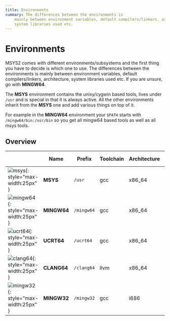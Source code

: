 ```yaml
---
title: Environments
summary: The differences between the environments is
    mainly between environment variables, default compilers/linkers, architecture,
    system libraries used etc.
---
```


# Environments

MSYS2 comes with different environments/subsystems and the first thing you have
to decide is which one to use. The differences between the environments is
mainly between environment variables, default compilers/linkers, architecture,
system libraries used etc. If you are unsure, go with **MINGW64**.

The **MSYS** environment contains the unixy/cygwin based tools, lives under
`/usr` and is special in that it is always active. All the other environments
inherit from the **MSYS** one and add various things on top of it.

For example in the **MINGW64** environment your `$PATH` starts with
`/mingw64/bin:/usr/bin` so you get all mingw64 based tools as well as all msys
tools.

## Overview

|| Name | Prefix | Toolchain | Architecture | C Library | C++ Library |
| - |-  |-       |-|-|-|-|
| ![msys](msys.png){: style="max-width:25px" } | **MSYS** | `/usr` | gcc | x86_64 | cygwin | libstdc++ |
| ![mingw64](mingw64.png){: style="max-width:25px" } | **MINGW64** | `/mingw64` | gcc | x86_64 | msvcrt | libstdc++ |
| ![ucrt64](ucrt64.png){: style="max-width:25px" } | **UCRT64** | `/ucrt64` | gcc | x86_64 | ucrt | libstdc++ |
| ![clang64](clang64.png){: style="max-width:25px" } | **CLANG64** | `/clang64` | llvm | x86_64 | ucrt | libc++ |
| ![mingw32](mingw32.png){: style="max-width:25px" } | **MINGW32** | `/mingw32` |  gcc | i686  | msvcrt | libstdc++ |

